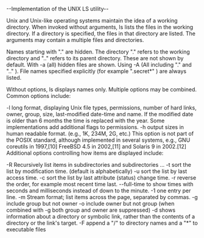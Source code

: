 --Implementation of the UNIX LS utility--

Unix and Unix-like operating systems maintain the idea of a working directory. 
When invoked without arguments, ls lists the files in the working directory. 
If a directory is specified, the files in that directory are listed. 
The arguments may contain a multiple files and directories.

Names starting with "." are hidden. The directory "." refers to the working directory and ".." refers to its parent directory. 
These are not shown by default. With -a (all) hidden files are shown. Using -A (All including "." and ".." ). 
File names specified explicitly (for example ".secret*" ) are always listed.

Without options, ls displays names only. Multiple options may be combined. Common options include:

-l long format, displaying Unix file types, permissions, number of hard links, owner, group, size, last-modified date-time and name. 
If the modified date is older than 6 months the time is replaced with the year. Some implementations add additional flags to permissions.
-h output sizes in human readable format. (e.g., 1K, 234M, 2G, etc.) This option is not part of the POSIX standard, 
although implemented in several systems, e.g., GNU coreutils in 1997,[10] FreeBSD 4.5 in 2002,[11] and Solaris 9 in 2002.[12]
Additional options controlling how items are displayed include:

-R Recursively list items in subdirectories and subdirectories …
-t sort the list by modification time. (default is alphabetically)
-u sort the list by last access time.
-c sort the list by last attribute (status) change time.
-r reverse the order, for example most recent time last.
--full-time to show times with seconds and milliseconds instead of down to the minute.
-1 one entry per line.
-m Stream format; list items across the page, separated by commas.
-g include group but not owner
-o include owner but not group (when combined with -g both group and owner are suppressed)
-d shows information about a directory or symbolic link, rather than the contents of a directory or the link's target.
-F append a "/" to directory names and a "*" to executable files
